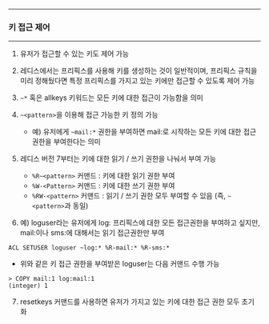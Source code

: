 -----
### 키 접근 제어
-----
1. 유저가 접근할 수 있는 키도 제어 가능
2. 레디스에서는 프리픽스를 사용해 키를 생성하는 것이 일반적이며, 프리픽스 규칙을 미리 정해뒀다면 특정 프리픽스를 가지고 있는 키에만 접근할 수 있도록 제어 가능
3. ```~*``` 혹은 allkeys 키워드는 모든 키에 대한 접근이 가능함을 의미
4. ```~<pattern>```을 이용해 접근 가능한 키 정의 가능
   - 예) 유저에게 ```~mail:*``` 권한을 부여하면 mail:로 시작하는 모든 키에 대한 접근 권한을 부여한다는 의미

5. 레디스 버전 7부터는 키에 대한 읽기 / 쓰기 권한을 나눠서 부여 가능
   - ```%R~<pattern>``` 커맨드 : 키에 대한 읽기 권한 부여
   - ```%W-<Pattern>``` 커맨드 : 키에 대한 쓰기 권한 부여
   - ```%RW-<pattern>``` 커맨드 : 읽기 / 쓰기 권한 모두 부여할 수 있음 (즉, ```~<pattern>```과 동일)

6. 예) loguser라는 유저에게 log: 프리픽스에 대한 모든 접근권한을 부여하고 싶지만, mail:이나 sms:에 대해서는 읽기 접근권한만 부여
```redis
ACL SETUSER loguser ~log:* %R-mail:* %R-sms:*
```
   - 위와 같은 키 접근 권한을 부여받은 loguser는 다음 커맨드 수행 가능
```redis
> COPY mail:1 log:mail:1
(integer) 1
```

7. resetkeys 커맨드를 사용하면 유저가 가지고 있는 키에 대한 접근 권한 모두 초기화

